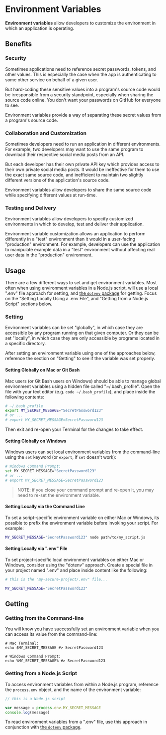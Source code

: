 # Environment Variables

**Environment variables** allow developers to customize the environment in which an application is operating.

## Benefits

### Security

Sometimes applications need to reference secret passwords, tokens, and other values. This is especially the case when the app is authenticating to some other service on behalf of a given user.

But hard-coding these sensitive values into a program's source code would be irresponsible from a security standpoint, especially when sharing the source code online. You don't want your passwords on GitHub for everyone to see.

Environment variables provide a way of separating these secret values from a program's source code.

### Collaboration and Customization

Sometimes developers need to run an application in different environments. For example, two developers may want to use the same program to download their respective social media posts from an API.

But each developer has their own private API key which provides access to their own private social media posts. It would be ineffective for them to use the exact same source code, and inefficient to maintain two slightly different versions of the application's source code.

Environment variables allow developers to share the same source code while specifying different values at run-time.

### Testing and Delivery

Environment variables allow developers to specify customized environments in which to develop, test and deliver their application.

Environment variable customization allows an application to perform differently in a "test" environment than it would in a user-facing "production" environment. For example, developers can use the application to manipulate example data in a "test" environment without affecting real user data in the "production" environment.

## Usage

There are a few different ways to set and get environment variables. Most often when using environment variables in a Node.js script, will use a local ".env" file approach for setting, and [the `dotenv` package](/notes/javascript/packages/dotenv.md) for getting. Focus on the "Setting Locally Using a .env File", and "Getting from a Node.js Script" sections below.

### Setting

Environment variables can be set "globally", in which case they are accessible by any program running on that given computer. Or they can be set "locally", in which case they are only accessible by programs located in a specific directory.

After setting an environment variable using one of the approaches below, reference the section on "Getting" to see if the variable was set properly.

#### Setting Globally on Mac or Git Bash

Mac users (or Git Bash users on Windows) should be able to manage global environment variables using a hidden file called
"~/.bash_profile". Open the file with your text editor (e.g. `code ~/.bash_profile`), and place inside the following contents:

```sh
# ~/.bash_profile
export MY_SECRET_MESSAGE="SecretPassword123"
# or ...
# export MY_SECRET_MESSAGE=SecretPassword123
```

Then exit and re-open your Terminal for the changes to take effect.

#### Setting Globally on Windows

Windows users can set local environment variables from the command-line using the `set` keyword (or `export`, if `set` doesn't work):

```sh
# Windows Command Prompt:
set MY_SECRET_MESSAGE="SecretPassword123"
# or ...
# export MY_SECRET_MESSAGE=SecretPassword123
```

> NOTE: if you close your command prompt and re-open it, you may need to re-set the environment variable.


#### Setting Locally via the Command Line

To set a script-specific environment variable on either Mac or Windows, its possible to prefix the environment variable before invoking your script. For example:

```sh
MY_SECRET_MESSAGE="SecretPassword123" node path/to/my_script.js
```



#### Setting Locally via ".env" File

To set project-specific local environment variables on either Mac or Windows, consider using the "dotenv" approach. Create a special file in your project named ".env" and place inside content like the following:

```sh
# this is the "my-secure-project/.env" file...

MY_SECRET_MESSAGE="SecretPassword123"
```

## Getting

### Getting from the Command-line

You will know you have successfully set an environment variable when you can access its value from the command-line:

```shell
# Mac Terminal:
echo $MY_SECRET_MESSAGE #> SecretPassword123

# Windows Command Prompt:
echo %MY_SECRET_MESSAGE% #> SecretPassword123
```

### Getting from a Node.js Script

To access environment variables from within a Node.js program, reference the `process.env` object, and the name of the environment variable:

```js
// this is a Node.js script

var message = process.env.MY_SECRET_MESSAGE
console.log(message)
```

To read environment variables from a ".env" file, use this approach in conjunction with
[the `dotenv` package](/notes/javascript/packages/dotenv.md).
